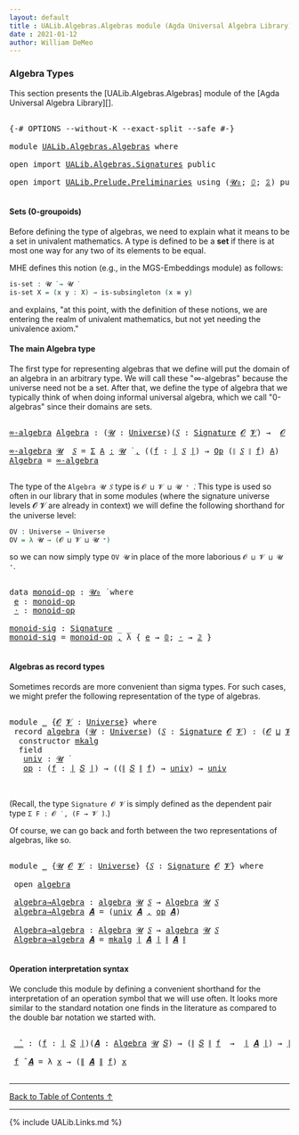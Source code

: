 ```yaml
---
layout: default
title : UALib.Algebras.Algebras module (Agda Universal Algebra Library)
date : 2021-01-12
author: William DeMeo
---
```


### <a id="algebra-types">Algebra Types</a>

This section presents the [UALib.Algebras.Algebras] module of the [Agda Universal Algebra Library][].

<pre class="Agda">

<a id="300" class="Symbol">{-#</a> <a id="304" class="Keyword">OPTIONS</a> <a id="312" class="Pragma">--without-K</a> <a id="324" class="Pragma">--exact-split</a> <a id="338" class="Pragma">--safe</a> <a id="345" class="Symbol">#-}</a>

<a id="350" class="Keyword">module</a> <a id="357" href="UALib.Algebras.Algebras.html" class="Module">UALib.Algebras.Algebras</a> <a id="381" class="Keyword">where</a>

<a id="388" class="Keyword">open</a> <a id="393" class="Keyword">import</a> <a id="400" href="UALib.Algebras.Signatures.html" class="Module">UALib.Algebras.Signatures</a> <a id="426" class="Keyword">public</a>

<a id="434" class="Keyword">open</a> <a id="439" class="Keyword">import</a> <a id="446" href="UALib.Prelude.Preliminaries.html" class="Module">UALib.Prelude.Preliminaries</a> <a id="474" class="Keyword">using</a> <a id="480" class="Symbol">(</a><a id="481" href="universes.html#504" class="Primitive">𝓤₀</a><a id="483" class="Symbol">;</a> <a id="485" href="MGS-MLTT.html#712" class="Function">𝟘</a><a id="486" class="Symbol">;</a> <a id="488" href="MGS-MLTT.html#2482" class="Function">𝟚</a><a id="489" class="Symbol">)</a> <a id="491" class="Keyword">public</a>

</pre>

#### Sets (0-groupoids)

Before defining the type of algebras, we need to explain what it means to be a set in univalent mathematics.  A type is defined to be a **set** if there is at most one way for any two of its elements to be equal.

MHE defines this notion (e.g., in the MGS-Embeddings module) as follows:

```agda
is-set : 𝓤 ̇ → 𝓤 ̇
is-set X = (x y : X) → is-subsingleton (x ≡ y)
```

and explains, "at this point, with the definition of these notions, we are entering the realm of univalent mathematics, but not yet needing the univalence axiom."

#### The main Algebra type

The first type for representing algebras that we define will put the domain of an algebra in an arbitrary type.  We will call these "∞-algebras" because the universe need not be a set.  After that, we define the type of algebra that we typically think of when doing informal universal algebra, which we call "0-algebras" since their domains are sets.

<pre class="Agda">

<a id="∞-algebra"></a><a id="1461" href="UALib.Algebras.Algebras.html#1461" class="Function">∞-algebra</a> <a id="Algebra"></a><a id="1471" href="UALib.Algebras.Algebras.html#1471" class="Function">Algebra</a> <a id="1479" class="Symbol">:</a> <a id="1481" class="Symbol">(</a><a id="1482" href="UALib.Algebras.Algebras.html#1482" class="Bound">𝓤</a> <a id="1484" class="Symbol">:</a> <a id="1486" href="universes.html#551" class="Postulate">Universe</a><a id="1494" class="Symbol">)(</a><a id="1496" href="UALib.Algebras.Algebras.html#1496" class="Bound">𝑆</a> <a id="1498" class="Symbol">:</a> <a id="1500" href="UALib.Algebras.Signatures.html#802" class="Function">Signature</a> <a id="1510" href="universes.html#613" class="Generalizable">𝓞</a> <a id="1512" href="universes.html#617" class="Generalizable">𝓥</a><a id="1513" class="Symbol">)</a> <a id="1515" class="Symbol">→</a>  <a id="1518" href="universes.html#613" class="Generalizable">𝓞</a> <a id="1520" href="Agda.Primitive.html#636" class="Primitive Operator">⊔</a> <a id="1522" href="universes.html#617" class="Generalizable">𝓥</a> <a id="1524" href="Agda.Primitive.html#636" class="Primitive Operator">⊔</a> <a id="1526" href="UALib.Algebras.Algebras.html#1482" class="Bound">𝓤</a> <a id="1528" href="universes.html#527" class="Primitive Operator">⁺</a> <a id="1530" href="universes.html#758" class="Function Operator">̇</a>

<a id="1533" href="UALib.Algebras.Algebras.html#1461" class="Function">∞-algebra</a> <a id="1543" href="UALib.Algebras.Algebras.html#1543" class="Bound">𝓤</a>  <a id="1546" href="UALib.Algebras.Algebras.html#1546" class="Bound">𝑆</a> <a id="1548" class="Symbol">=</a> <a id="1550" href="MGS-MLTT.html#3074" class="Function">Σ</a> <a id="1552" href="UALib.Algebras.Algebras.html#1552" class="Bound">A</a> <a id="1554" href="MGS-MLTT.html#3074" class="Function">꞉</a> <a id="1556" href="UALib.Algebras.Algebras.html#1543" class="Bound">𝓤</a> <a id="1558" href="universes.html#758" class="Function Operator">̇</a> <a id="1560" href="MGS-MLTT.html#3074" class="Function">,</a> <a id="1562" class="Symbol">((</a><a id="1564" href="UALib.Algebras.Algebras.html#1564" class="Bound">f</a> <a id="1566" class="Symbol">:</a> <a id="1568" href="UALib.Prelude.Preliminaries.html#7503" class="Function Operator">∣</a> <a id="1570" href="UALib.Algebras.Algebras.html#1546" class="Bound">𝑆</a> <a id="1572" href="UALib.Prelude.Preliminaries.html#7503" class="Function Operator">∣</a><a id="1573" class="Symbol">)</a> <a id="1575" class="Symbol">→</a> <a id="1577" href="UALib.Algebras.Signatures.html#535" class="Function">Op</a> <a id="1580" class="Symbol">(</a><a id="1581" href="UALib.Prelude.Preliminaries.html#7581" class="Function Operator">∥</a> <a id="1583" href="UALib.Algebras.Algebras.html#1546" class="Bound">𝑆</a> <a id="1585" href="UALib.Prelude.Preliminaries.html#7581" class="Function Operator">∥</a> <a id="1587" href="UALib.Algebras.Algebras.html#1564" class="Bound">f</a><a id="1588" class="Symbol">)</a> <a id="1590" href="UALib.Algebras.Algebras.html#1552" class="Bound">A</a><a id="1591" class="Symbol">)</a>
<a id="1593" href="UALib.Algebras.Algebras.html#1471" class="Function">Algebra</a> <a id="1601" class="Symbol">=</a> <a id="1603" href="UALib.Algebras.Algebras.html#1461" class="Function">∞-algebra</a>

</pre>

The type of the `Algebra 𝓤 𝑆` type is `𝓞 ⊔ 𝓥 ⊔ 𝓤 ⁺ ̇`. This type is used so often in our library that in some modules (where the signature universe levels 𝓞 𝓥 are already in context) we will define the following shorthand for the universe level:

```agda
OV : Universe → Universe
OV = λ 𝓤 → (𝓞 ⊔ 𝓥 ⊔ 𝓤 ⁺)
```

so we can now simply type `OV 𝓤` in place of the more laborious `𝓞 ⊔ 𝓥 ⊔ 𝓤 ⁺`.

<pre class="Agda">

<a id="2030" class="Keyword">data</a> <a id="monoid-op"></a><a id="2035" href="UALib.Algebras.Algebras.html#2035" class="Datatype">monoid-op</a> <a id="2045" class="Symbol">:</a> <a id="2047" href="universes.html#504" class="Primitive">𝓤₀</a> <a id="2050" href="universes.html#758" class="Function Operator">̇</a> <a id="2052" class="Keyword">where</a>
 <a id="monoid-op.e"></a><a id="2059" href="UALib.Algebras.Algebras.html#2059" class="InductiveConstructor">e</a> <a id="2061" class="Symbol">:</a> <a id="2063" href="UALib.Algebras.Algebras.html#2035" class="Datatype">monoid-op</a>
 <a id="monoid-op.·"></a><a id="2074" href="UALib.Algebras.Algebras.html#2074" class="InductiveConstructor">·</a> <a id="2076" class="Symbol">:</a> <a id="2078" href="UALib.Algebras.Algebras.html#2035" class="Datatype">monoid-op</a>

<a id="monoid-sig"></a><a id="2089" href="UALib.Algebras.Algebras.html#2089" class="Function">monoid-sig</a> <a id="2100" class="Symbol">:</a> <a id="2102" href="UALib.Algebras.Signatures.html#802" class="Function">Signature</a> <a id="2112" class="Symbol">_</a> <a id="2114" class="Symbol">_</a>
<a id="2116" href="UALib.Algebras.Algebras.html#2089" class="Function">monoid-sig</a> <a id="2127" class="Symbol">=</a> <a id="2129" href="UALib.Algebras.Algebras.html#2035" class="Datatype">monoid-op</a> <a id="2139" href="UALib.Prelude.Preliminaries.html#5617" class="InductiveConstructor Operator">,</a> <a id="2141" class="Symbol">λ</a> <a id="2143" class="Symbol">{</a> <a id="2145" href="UALib.Algebras.Algebras.html#2059" class="InductiveConstructor">e</a> <a id="2147" class="Symbol">→</a> <a id="2149" href="MGS-MLTT.html#712" class="Function">𝟘</a><a id="2150" class="Symbol">;</a> <a id="2152" href="UALib.Algebras.Algebras.html#2074" class="InductiveConstructor">·</a> <a id="2154" class="Symbol">→</a> <a id="2156" href="MGS-MLTT.html#2482" class="Function">𝟚</a> <a id="2158" class="Symbol">}</a>

</pre>

#### Algebras as record types

Sometimes records are more convenient than sigma types. For such cases, we might prefer the following representation of the type of algebras.

<pre class="Agda">

<a id="2361" class="Keyword">module</a> <a id="2368" href="UALib.Algebras.Algebras.html#2368" class="Module">_</a> <a id="2370" class="Symbol">{</a><a id="2371" href="UALib.Algebras.Algebras.html#2371" class="Bound">𝓞</a> <a id="2373" href="UALib.Algebras.Algebras.html#2373" class="Bound">𝓥</a> <a id="2375" class="Symbol">:</a> <a id="2377" href="universes.html#551" class="Postulate">Universe</a><a id="2385" class="Symbol">}</a> <a id="2387" class="Keyword">where</a>
 <a id="2394" class="Keyword">record</a> <a id="2401" href="UALib.Algebras.Algebras.html#2401" class="Record">algebra</a> <a id="2409" class="Symbol">(</a><a id="2410" href="UALib.Algebras.Algebras.html#2410" class="Bound">𝓤</a> <a id="2412" class="Symbol">:</a> <a id="2414" href="universes.html#551" class="Postulate">Universe</a><a id="2422" class="Symbol">)</a> <a id="2424" class="Symbol">(</a><a id="2425" href="UALib.Algebras.Algebras.html#2425" class="Bound">𝑆</a> <a id="2427" class="Symbol">:</a> <a id="2429" href="UALib.Algebras.Signatures.html#802" class="Function">Signature</a> <a id="2439" href="UALib.Algebras.Algebras.html#2371" class="Bound">𝓞</a> <a id="2441" href="UALib.Algebras.Algebras.html#2373" class="Bound">𝓥</a><a id="2442" class="Symbol">)</a> <a id="2444" class="Symbol">:</a> <a id="2446" class="Symbol">(</a><a id="2447" href="UALib.Algebras.Algebras.html#2371" class="Bound">𝓞</a> <a id="2449" href="Agda.Primitive.html#636" class="Primitive Operator">⊔</a> <a id="2451" href="UALib.Algebras.Algebras.html#2373" class="Bound">𝓥</a> <a id="2453" href="Agda.Primitive.html#636" class="Primitive Operator">⊔</a> <a id="2455" href="UALib.Algebras.Algebras.html#2410" class="Bound">𝓤</a><a id="2456" class="Symbol">)</a> <a id="2458" href="universes.html#527" class="Primitive Operator">⁺</a> <a id="2460" href="universes.html#758" class="Function Operator">̇</a> <a id="2462" class="Keyword">where</a>
  <a id="2470" class="Keyword">constructor</a> <a id="2482" href="UALib.Algebras.Algebras.html#2482" class="InductiveConstructor">mkalg</a>
  <a id="2490" class="Keyword">field</a>
   <a id="2499" href="UALib.Algebras.Algebras.html#2499" class="Field">univ</a> <a id="2504" class="Symbol">:</a> <a id="2506" href="UALib.Algebras.Algebras.html#2410" class="Bound">𝓤</a> <a id="2508" href="universes.html#758" class="Function Operator">̇</a>
   <a id="2513" href="UALib.Algebras.Algebras.html#2513" class="Field">op</a> <a id="2516" class="Symbol">:</a> <a id="2518" class="Symbol">(</a><a id="2519" href="UALib.Algebras.Algebras.html#2519" class="Bound">f</a> <a id="2521" class="Symbol">:</a> <a id="2523" href="UALib.Prelude.Preliminaries.html#7503" class="Function Operator">∣</a> <a id="2525" href="UALib.Algebras.Algebras.html#2425" class="Bound">𝑆</a> <a id="2527" href="UALib.Prelude.Preliminaries.html#7503" class="Function Operator">∣</a><a id="2528" class="Symbol">)</a> <a id="2530" class="Symbol">→</a> <a id="2532" class="Symbol">((</a><a id="2534" href="UALib.Prelude.Preliminaries.html#7581" class="Function Operator">∥</a> <a id="2536" href="UALib.Algebras.Algebras.html#2425" class="Bound">𝑆</a> <a id="2538" href="UALib.Prelude.Preliminaries.html#7581" class="Function Operator">∥</a> <a id="2540" href="UALib.Algebras.Algebras.html#2519" class="Bound">f</a><a id="2541" class="Symbol">)</a> <a id="2543" class="Symbol">→</a> <a id="2545" href="UALib.Algebras.Algebras.html#2499" class="Field">univ</a><a id="2549" class="Symbol">)</a> <a id="2551" class="Symbol">→</a> <a id="2553" href="UALib.Algebras.Algebras.html#2499" class="Field">univ</a>


</pre>

(Recall, the type `Signature 𝓞 𝓥` is simply defined as the dependent pair type `Σ F ꞉ 𝓞 ̇ , (F → 𝓥 ̇)`.)

Of course, we can go back and forth between the two representations of algebras, like so.

<pre class="Agda">

<a id="2783" class="Keyword">module</a> <a id="2790" href="UALib.Algebras.Algebras.html#2790" class="Module">_</a> <a id="2792" class="Symbol">{</a><a id="2793" href="UALib.Algebras.Algebras.html#2793" class="Bound">𝓤</a> <a id="2795" href="UALib.Algebras.Algebras.html#2795" class="Bound">𝓞</a> <a id="2797" href="UALib.Algebras.Algebras.html#2797" class="Bound">𝓥</a> <a id="2799" class="Symbol">:</a> <a id="2801" href="universes.html#551" class="Postulate">Universe</a><a id="2809" class="Symbol">}</a> <a id="2811" class="Symbol">{</a><a id="2812" href="UALib.Algebras.Algebras.html#2812" class="Bound">𝑆</a> <a id="2814" class="Symbol">:</a> <a id="2816" href="UALib.Algebras.Signatures.html#802" class="Function">Signature</a> <a id="2826" href="UALib.Algebras.Algebras.html#2795" class="Bound">𝓞</a> <a id="2828" href="UALib.Algebras.Algebras.html#2797" class="Bound">𝓥</a><a id="2829" class="Symbol">}</a> <a id="2831" class="Keyword">where</a>

 <a id="2839" class="Keyword">open</a> <a id="2844" href="UALib.Algebras.Algebras.html#2401" class="Module">algebra</a>

 <a id="2854" href="UALib.Algebras.Algebras.html#2854" class="Function">algebra→Algebra</a> <a id="2870" class="Symbol">:</a> <a id="2872" href="UALib.Algebras.Algebras.html#2401" class="Record">algebra</a> <a id="2880" href="UALib.Algebras.Algebras.html#2793" class="Bound">𝓤</a> <a id="2882" href="UALib.Algebras.Algebras.html#2812" class="Bound">𝑆</a> <a id="2884" class="Symbol">→</a> <a id="2886" href="UALib.Algebras.Algebras.html#1471" class="Function">Algebra</a> <a id="2894" href="UALib.Algebras.Algebras.html#2793" class="Bound">𝓤</a> <a id="2896" href="UALib.Algebras.Algebras.html#2812" class="Bound">𝑆</a>
 <a id="2899" href="UALib.Algebras.Algebras.html#2854" class="Function">algebra→Algebra</a> <a id="2915" href="UALib.Algebras.Algebras.html#2915" class="Bound">𝑨</a> <a id="2917" class="Symbol">=</a> <a id="2919" class="Symbol">(</a><a id="2920" href="UALib.Algebras.Algebras.html#2499" class="Field">univ</a> <a id="2925" href="UALib.Algebras.Algebras.html#2915" class="Bound">𝑨</a> <a id="2927" href="UALib.Prelude.Preliminaries.html#5617" class="InductiveConstructor Operator">,</a> <a id="2929" href="UALib.Algebras.Algebras.html#2513" class="Field">op</a> <a id="2932" href="UALib.Algebras.Algebras.html#2915" class="Bound">𝑨</a><a id="2933" class="Symbol">)</a>

 <a id="2937" href="UALib.Algebras.Algebras.html#2937" class="Function">Algebra→algebra</a> <a id="2953" class="Symbol">:</a> <a id="2955" href="UALib.Algebras.Algebras.html#1471" class="Function">Algebra</a> <a id="2963" href="UALib.Algebras.Algebras.html#2793" class="Bound">𝓤</a> <a id="2965" href="UALib.Algebras.Algebras.html#2812" class="Bound">𝑆</a> <a id="2967" class="Symbol">→</a> <a id="2969" href="UALib.Algebras.Algebras.html#2401" class="Record">algebra</a> <a id="2977" href="UALib.Algebras.Algebras.html#2793" class="Bound">𝓤</a> <a id="2979" href="UALib.Algebras.Algebras.html#2812" class="Bound">𝑆</a>
 <a id="2982" href="UALib.Algebras.Algebras.html#2937" class="Function">Algebra→algebra</a> <a id="2998" href="UALib.Algebras.Algebras.html#2998" class="Bound">𝑨</a> <a id="3000" class="Symbol">=</a> <a id="3002" href="UALib.Algebras.Algebras.html#2482" class="InductiveConstructor">mkalg</a> <a id="3008" href="UALib.Prelude.Preliminaries.html#7503" class="Function Operator">∣</a> <a id="3010" href="UALib.Algebras.Algebras.html#2998" class="Bound">𝑨</a> <a id="3012" href="UALib.Prelude.Preliminaries.html#7503" class="Function Operator">∣</a> <a id="3014" href="UALib.Prelude.Preliminaries.html#7581" class="Function Operator">∥</a> <a id="3016" href="UALib.Algebras.Algebras.html#2998" class="Bound">𝑨</a> <a id="3018" href="UALib.Prelude.Preliminaries.html#7581" class="Function Operator">∥</a>

</pre>

#### Operation interpretation syntax

We conclude this module by defining a convenient shorthand for the interpretation of an operation symbol that we will use often.  It looks more similar to the standard notation one finds in the literature as compared to the double bar notation we started with.

<pre class="Agda">

 <a id="3348" href="UALib.Algebras.Algebras.html#3348" class="Function Operator">_̂_</a> <a id="3352" class="Symbol">:</a> <a id="3354" class="Symbol">(</a><a id="3355" href="UALib.Algebras.Algebras.html#3355" class="Bound">f</a> <a id="3357" class="Symbol">:</a> <a id="3359" href="UALib.Prelude.Preliminaries.html#7503" class="Function Operator">∣</a> <a id="3361" href="UALib.Algebras.Algebras.html#2812" class="Bound">𝑆</a> <a id="3363" href="UALib.Prelude.Preliminaries.html#7503" class="Function Operator">∣</a><a id="3364" class="Symbol">)(</a><a id="3366" href="UALib.Algebras.Algebras.html#3366" class="Bound">𝑨</a> <a id="3368" class="Symbol">:</a> <a id="3370" href="UALib.Algebras.Algebras.html#1471" class="Function">Algebra</a> <a id="3378" href="UALib.Algebras.Algebras.html#2793" class="Bound">𝓤</a> <a id="3380" href="UALib.Algebras.Algebras.html#2812" class="Bound">𝑆</a><a id="3381" class="Symbol">)</a> <a id="3383" class="Symbol">→</a> <a id="3385" class="Symbol">(</a><a id="3386" href="UALib.Prelude.Preliminaries.html#7581" class="Function Operator">∥</a> <a id="3388" href="UALib.Algebras.Algebras.html#2812" class="Bound">𝑆</a> <a id="3390" href="UALib.Prelude.Preliminaries.html#7581" class="Function Operator">∥</a> <a id="3392" href="UALib.Algebras.Algebras.html#3355" class="Bound">f</a>  <a id="3395" class="Symbol">→</a>  <a id="3398" href="UALib.Prelude.Preliminaries.html#7503" class="Function Operator">∣</a> <a id="3400" href="UALib.Algebras.Algebras.html#3366" class="Bound">𝑨</a> <a id="3402" href="UALib.Prelude.Preliminaries.html#7503" class="Function Operator">∣</a><a id="3403" class="Symbol">)</a> <a id="3405" class="Symbol">→</a> <a id="3407" href="UALib.Prelude.Preliminaries.html#7503" class="Function Operator">∣</a> <a id="3409" href="UALib.Algebras.Algebras.html#3366" class="Bound">𝑨</a> <a id="3411" href="UALib.Prelude.Preliminaries.html#7503" class="Function Operator">∣</a>

 <a id="3415" href="UALib.Algebras.Algebras.html#3415" class="Bound">f</a> <a id="3417" href="UALib.Algebras.Algebras.html#3348" class="Function Operator">̂</a> <a id="3419" href="UALib.Algebras.Algebras.html#3419" class="Bound">𝑨</a> <a id="3421" class="Symbol">=</a> <a id="3423" class="Symbol">λ</a> <a id="3425" href="UALib.Algebras.Algebras.html#3425" class="Bound">x</a> <a id="3427" class="Symbol">→</a> <a id="3429" class="Symbol">(</a><a id="3430" href="UALib.Prelude.Preliminaries.html#7581" class="Function Operator">∥</a> <a id="3432" href="UALib.Algebras.Algebras.html#3419" class="Bound">𝑨</a> <a id="3434" href="UALib.Prelude.Preliminaries.html#7581" class="Function Operator">∥</a> <a id="3436" href="UALib.Algebras.Algebras.html#3415" class="Bound">f</a><a id="3437" class="Symbol">)</a> <a id="3439" href="UALib.Algebras.Algebras.html#3425" class="Bound">x</a>

</pre>

-------------------------------------

[Back to Table of Contents ↑](UALib.html#detailed-contents)

-------------------------------

{% include UALib.Links.md %}
